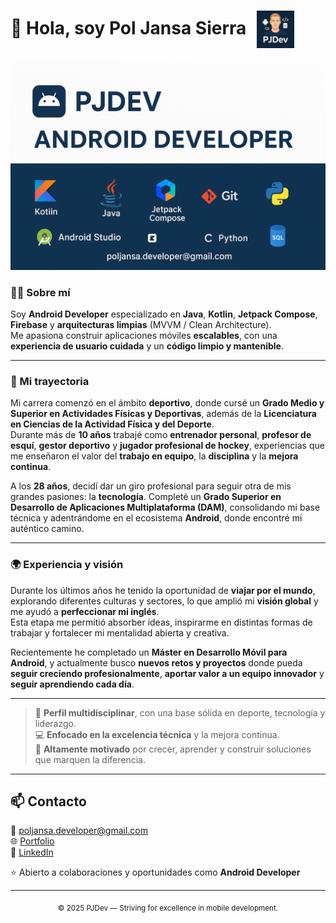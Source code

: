 # 👋 Hola, soy Pol Jansa Sierra <img src="logo-pjdev.png" alt="PJDev Logo" width="60" style="vertical-align: middle; margin-left: 10px;"/>


<p align="center">
  <img src="banner.png" alt="PJDev Android Developer" width="800"/>
</p>

### 👨‍💻 Sobre mí  

Soy **Android Developer** especializado en **Java**, **Kotlin**, **Jetpack Compose**, **Firebase** y **arquitecturas limpias** (MVVM / Clean Architecture).  
Me apasiona construir aplicaciones móviles **escalables**, con una **experiencia de usuario cuidada** y un **código limpio y mantenible**.  

---

### 💼 Mi trayectoria  

Mi carrera comenzó en el ámbito **deportivo**, donde cursé un **Grado Medio y Superior en Actividades Físicas y Deportivas**, además de la **Licenciatura en Ciencias de la Actividad Física y del Deporte**.  
Durante más de **10 años** trabajé como **entrenador personal**, **profesor de esquí**, **gestor deportivo** y **jugador profesional de hockey**, experiencias que me enseñaron el valor del **trabajo en equipo**, la **disciplina** y la **mejora continua**.  

A los **28 años**, decidí dar un giro profesional para seguir otra de mis grandes pasiones: la **tecnología**. Completé un **Grado Superior en Desarrollo de Aplicaciones Multiplataforma (DAM)**, consolidando mi base técnica y adentrándome en el ecosistema **Android**, donde encontré mi auténtico camino.  

---

### 🌍 Experiencia y visión  

Durante los últimos años he tenido la oportunidad de **viajar por el mundo**, explorando diferentes culturas y sectores, lo que amplió mi **visión global** y me ayudó a **perfeccionar mi inglés**.  
Esta etapa me permitió absorber ideas, inspirarme en distintas formas de trabajar y fortalecer mi mentalidad abierta y creativa.  

Recientemente he completado un **Máster en Desarrollo Móvil para Android**, y actualmente busco **nuevos retos y proyectos** donde pueda **seguir creciendo profesionalmente**, **aportar valor a un equipo innovador** y **seguir aprendiendo cada día**.  

---

> 🎯 **Perfil multidisciplinar**, con una base sólida en deporte, tecnología y liderazgo.  
> 💻 **Enfocado en la excelencia técnica** y la mejora continua.  
> 🚀 **Altamente motivado** por crecer, aprender y construir soluciones que marquen la diferencia.


---

## 📫 Contacto

📧 [poljansa.developer@gmail.com](mailto:poljansa.developer@gmail.com)  
🌐 [Portfolio](https://poljansadev.netlify.app)  
💼 [LinkedIn](https://www.linkedin.com/in/pol-jansà-sierra)

⭐ Abierto a colaboraciones y oportunidades como **Android Developer**

---
<p align="center"><sub>© 2025 PJDev — Striving for excellence in mobile development.</sub></p>

